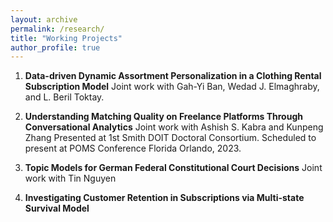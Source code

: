 ```yaml
---
layout: archive
permalink: /research/
title: "Working Projects"
author_profile: true
---
```


1. **Data-driven Dynamic Assortment Personalization in a Clothing Rental Subscription Model** Joint work with Gah-Yi Ban, Wedad J. Elmaghraby, and L. Beril Toktay.

2. **Understanding Matching Quality on Freelance Platforms Through Conversational Analytics** Joint work with Ashish S. Kabra and Kunpeng Zhang
Presented at 1st Smith DOIT Doctoral Consortium.
Scheduled to present at POMS Conference Florida Orlando, 2023. 

3. **Topic Models for German Federal Constitutional Court Decisions** Joint work with Tin Nguyen 

4. **Investigating Customer Retention in Subscriptions via Multi-state Survival Model**